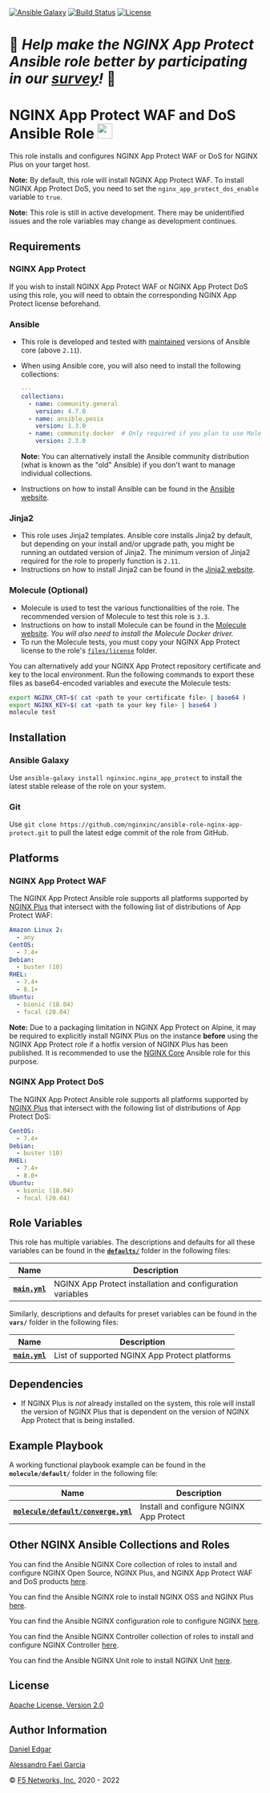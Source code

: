 [![Ansible Galaxy](https://img.shields.io/badge/galaxy-nginxinc.nginx__app__protect-5bbdbf.svg)](https://galaxy.ansible.com/nginxinc/nginx_app_protect)
[![Build Status](https://travis-ci.org/nginxinc/ansible-role-nginx-app-protect.svg?branch=main)](https://travis-ci.org/nginxinc/ansible-role-nginx-app-protect)
[![License](https://img.shields.io/badge/License-Apache--2.0-blue.svg)](https://opensource.org/licenses/Apache-2.0)

# 👾 *Help make the NGINX App Protect Ansible role better by participating in our [survey](https://forms.office.com/Pages/ResponsePage.aspx?id=L_093Ttq0UCb4L-DJ9gcUKLQ7uTJaE1PitM_37KR881UM0NCWkY5UlE5MUYyWU1aTUcxV0NRUllJSC4u)!* 👾

# NGINX App Protect WAF and DoS Ansible Role <img src="images/nap-logo.png" width="30">

This role installs and configures NGINX App Protect WAF or DoS for NGINX Plus on your target host.

**Note:** By default, this role will install NGINX App Protect WAF. To install NGINX App Protect DoS, you need to set the `nginx_app_protect_dos_enable` variable to `true`.

**Note:** This role is still in active development. There may be unidentified issues and the role variables may change as development continues.

## Requirements

### NGINX App Protect

If you wish to install NGINX App Protect WAF or NGINX App Protect DoS using this role, you will need to obtain the corresponding NGINX App Protect license beforehand.

### Ansible

* This role is developed and tested with [maintained](https://docs.ansible.com/ansible/devel/reference_appendices/release_and_maintenance.html) versions of Ansible core (above `2.11`).
* When using Ansible core, you will also need to install the following collections:

    ```yaml
    ---
    collections:
      - name: community.general
        version: 4.7.0
      - name: ansible.posix
        version: 1.3.0
      - name: community.docker  # Only required if you plan to use Molecule (see below)
        version: 2.3.0
    ```

    **Note:** You can alternatively install the Ansible community distribution (what is known as the "old" Ansible) if you don't want to manage individual collections.
* Instructions on how to install Ansible can be found in the [Ansible website](https://docs.ansible.com/ansible/latest/installation_guide/intro_installation.html#upgrading-ansible-from-version-2-9-and-older-to-version-2-10-or-later).

### Jinja2

* This role uses Jinja2 templates. Ansible core installs Jinja2 by default, but depending on your install and/or upgrade path, you might be running an outdated version of Jinja2. The minimum version of Jinja2 required for the role to properly function is `2.11`.
* Instructions on how to install Jinja2 can be found in the [Jinja2 website](https://jinja.palletsprojects.com/en/2.11.x/intro/#installation).

### Molecule (Optional)

* Molecule is used to test the various functionalities of the role. The recommended version of Molecule to test this role is `3.3`.
* Instructions on how to install Molecule can be found in the [Molecule website](https://molecule.readthedocs.io/en/latest/installation.html). *You will also need to install the Molecule Docker driver.*
* To run the Molecule tests, you must copy your NGINX App Protect license to the role's [`files/license`](https://github.com/nginxinc/ansible-role-nginx-app-protect/blob/main/files/license/) folder.

You can alternatively add your NGINX App Protect repository certificate and key to the local environment. Run the following commands to export these files as base64-encoded variables and execute the Molecule tests:

```bash
export NGINX_CRT=$( cat <path to your certificate file> | base64 )
export NGINX_KEY=$( cat <path to your key file> | base64 )
molecule test
```

## Installation

### Ansible Galaxy

Use `ansible-galaxy install nginxinc.nginx_app_protect` to install the latest stable release of the role on your system.

### Git

Use `git clone https://github.com/nginxinc/ansible-role-nginx-app-protect.git` to pull the latest edge commit of the role from GitHub.

## Platforms

### NGINX App Protect WAF

The NGINX App Protect Ansible role supports all platforms supported by [NGINX Plus](https://www.nginx.com/products/technical-specs/) that intersect with the following list of distributions of App Protect WAF:

```yaml
Amazon Linux 2:
  - any
CentOS:
  - 7.4+
Debian:
  - buster (10)
RHEL:
  - 7.4+
  - 8.1+
Ubuntu:
  - bionic (18.04)
  - focal (20.04)
```

**Note:** Due to a packaging limitation in NGINX App Protect on Alpine, it may be required to explicitly install NGINX Plus on the instance **before** using the NGINX App Protect role if a hotfix version of NGINX Plus has been published. It is recommended to use the [NGINX Core](https://galaxy.ansible.com/nginxinc/nginx_core) Ansible role for this purpose.

### NGINX App Protect DoS

The NGINX App Protect Ansible role supports all platforms supported by [NGINX Plus](https://www.nginx.com/products/technical-specs/) that intersect with the following list of distributions of App Protect DoS:

```yaml
CentOS:
  - 7.4+
Debian:
  - buster (10)
RHEL:
  - 7.4+
  - 8.0+
Ubuntu:
  - bionic (18.04)
  - focal (20.04)
```

## Role Variables

This role has multiple variables. The descriptions and defaults for all these variables can be found in the **[`defaults/`](https://github.com/nginxinc/ansible-role-nginx-app-protect/blob/main/defaults/)** folder in the following files:

| Name | Description |
| ---- | ----------- |
| **[`main.yml`](https://github.com/nginxinc/ansible-role-nginx-app-protect/blob/main/defaults/main.yml)** | NGINX App Protect installation and configuration variables |

Similarly, descriptions and defaults for preset variables can be found in the **`vars/`** folder in the following files:

| Name | Description |
| ---- | ----------- |
| **[`main.yml`](https://github.com/nginxinc/ansible-role-nginx-app-protect/blob/main/vars/main.yml)** | List of supported NGINX App Protect platforms |

## Dependencies

* If NGINX Plus is *not* already installed on the system, this role will install the version of NGINX Plus that is dependent on the version of NGINX App Protect that is being installed.

## Example Playbook

A working functional playbook example can be found in the **`molecule/default/`** folder in the following file:

| Name | Description |
| ---- | ----------- |
| **[`molecule/default/converge.yml`](https://github.com/nginxinc/ansible-role-nginx-app-protect/blob/main/molecule/default/converge.yml)** | Install and configure NGINX App Protect |

## Other NGINX Ansible Collections and Roles

You can find the Ansible NGINX Core collection of roles to install and configure NGINX Open Source, NGINX Plus, and NGINX App Protect WAF and DoS products [here](https://github.com/nginxinc/ansible-collection-nginx).

You can find the Ansible NGINX role to install NGINX OSS and NGINX Plus [here](https://github.com/nginxinc/ansible-role-nginx).

You can find the Ansible NGINX configuration role to configure NGINX [here](https://github.com/nginxinc/ansible-role-nginx-config).

You can find the Ansible NGINX Controller collection of roles to install and configure NGINX Controller [here](https://github.com/nginxinc/ansible-collection-nginx_controller).

You can find the Ansible NGINX Unit role to install NGINX Unit [here](https://github.com/nginxinc/ansible-role-nginx-unit).

## License

[Apache License, Version 2.0](https://github.com/nginxinc/ansible-role-nginx-app-protect/blob/main/LICENSE)

## Author Information

[Daniel Edgar](https://github.com/aknot242)

[Alessandro Fael Garcia](https://github.com/alessfg)

&copy; [F5 Networks, Inc.](https://www.f5.com/) 2020 - 2022
